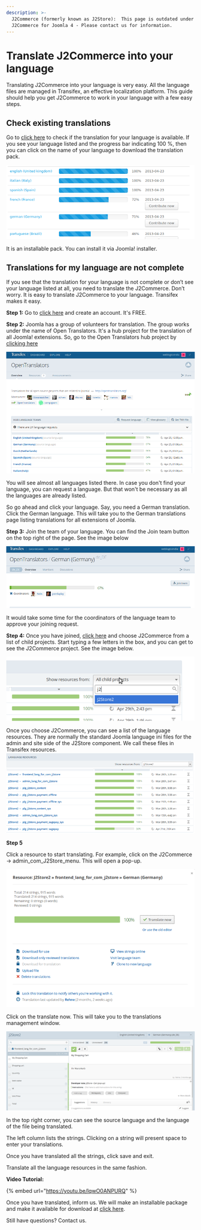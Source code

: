 ```yaml
---
description: >-
  J2Commerce (formerly known as J2Store):  This page is outdated under
  J2Commerce for Joomla 4 - Please contact us for information.
---
```


# Translate J2Commerce into your language

Translating J2Commerce into your language is very easy. All the language files are managed in Transifex, an effective localization platform. This guide should help you get J2Commerce to work in your language with a few easy steps.

## Check existing translations <a href="#check-existing-translations" id="check-existing-translations"></a>

Go to [click here](https://docs.j2store.org/translation/\[http://J2Store.org/translations.html]\(%3Chttp:/J2Store.org/translations.html%3E\)) to check if the translation for your language is available. If you see your language listed and the progress bar indicating 100 %, then you can click on the name of your language to download the translation pack.

![Transifex packages](https://raw.githubusercontent.com/j2store/doc-images/master/translation/Translate-j2store-to-your-lang/translation-transifex-packages.png)

It is an installable pack. You can install it via Joomla! installer.

## Translations for my language are not complete <a href="#translations-for-my-language-is-not-complete" id="translations-for-my-language-is-not-complete"></a>

If you see that the translation for your language is not complete or don’t see your language listed at all, you need to translate the J2Commerce. Don’t worry. It is easy to translate J2Commerce to your language. Transifex makes it easy.

**Step 1:** Go to [click here](https://docs.j2store.org/translation/\[http://transifex.com]\(%3Chttp:/transifex.com%3E\)) and create an account. It's FREE.

**Step 2:** Joomla has a group of volunteers for translation. The group works under the name of Open Translators. It's a hub project for the translation of all Joomla! extensions. So, go to the Open Translators hub project by [clicking here](https://docs.j2store.org/translation/\[https://opentranslators.transifex.com]\(%3Chttps:/opentranslators.transifex.com%3E\))

![Transifex open translators](https://raw.githubusercontent.com/j2store/doc-images/master/translation/Translate-j2store-to-your-lang/translation-transifex-opentranslators.png)

You will see almost all languages listed there. In case you don't find your language, you can request a language. But that won't be necessary as all the languages are already listed.

So go ahead and click your language. Say, you need a German translation. Click the German language. This will take you to the German translations page listing translations for all extensions of Joomla.

**Step 3:** Join the team of your language. You can find the Join team button on the top right of the page. See the image below

![Transifex germany](https://raw.githubusercontent.com/j2store/doc-images/master/translation/Translate-j2store-to-your-lang/translation-transifex-germany.png)

It would take some time for the coordinators of the language team to approve your joining request.

**Step 4:** Once you have joined, [click here](https://docs.j2store.org/translation/\[https://opentranslators.transifex.com]\(%3Chttps:/opentranslators.transifex.com%3E\)) and choose J2Commerce from a list of child projects. Start typing a few letters in the box, and you can get to see the J2Commerce project. See the image below.

![Transifex child products](https://raw.githubusercontent.com/j2store/doc-images/master/translation/Translate-j2store-to-your-lang/translation-transifex-child-products.png)

Once you choose J2Commerce, you can see a list of the language resources. They are normally the standard Joomla language ini files for the admin and site side of the J2Store component. We call these files in Transifex resources. ![Transifex-resources](https://raw.githubusercontent.com/j2store/doc-images/master/translation/Translate-j2store-to-your-lang/translation-transifex-resources.png)

**Step 5**

Click a resource to start translating. For example, click on the J2Commerce → admin\_com\_J2Store\_menu. This will open a pop-up.

![Transifex german resource](https://raw.githubusercontent.com/j2store/doc-images/master/translation/Translate-j2store-to-your-lang/translation-transifex-resource-germany.png)

Click on the translate now. This will take you to the translations management window.

![J2Store management window](https://raw.githubusercontent.com/j2store/doc-images/master/translation/Translate-j2store-to-your-lang/Translation-transifex-J2Store-management-win.png)

In the top right corner, you can see the source language and the language of the file being translated.

The left column lists the strings. Clicking on a string will present space to enter your translations.

Once you have translated all the strings, click save and exit.

Translate all the language resources in the same fashion.

**Video Tutorial:**

{% embed url="https://youtu.be/lqwO0ANPURQ" %}

Once you have translated, inform us. We will make an installable package and make it available for download at [click here](https://docs.j2store.org/translation/\[http://J2Store.org/translations.html]\(%3Chttp:/J2Store.org/translations.html%3E\)).

Still have questions? Contact us.
